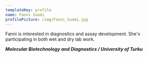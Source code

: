 ```yaml
---
templateKey: profile
name: Fanni Suomi
profilePicture: /img/Fanni_Suomi.jpg
---
```

Fanni is interested in diagnostics and assay development. She's participating in both wet and dry lab work.

**_Molecular Biotechnology and Diagnostics / University of Turku_**
